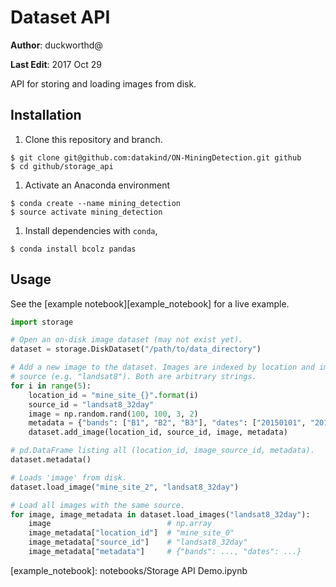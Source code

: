 # Dataset API

**Author**: duckworthd@

**Last Edit**: 2017 Oct 29

API for storing and loading images from disk.

## Installation

1. Clone this repository and branch.

```shell
$ git clone git@github.com:datakind/ON-MiningDetection.git github
$ cd github/storage_api
```

1. Activate an Anaconda environment

```shell
$ conda create --name mining_detection
$ source activate mining_detection
```

1. Install dependencies with `conda`,

```shell
$ conda install bcolz pandas
```

## Usage

See the [example notebook][example_notebook] for a live example.

```python
import storage

# Open an on-disk image dataset (may not exist yet).
dataset = storage.DiskDataset("/path/to/data_directory")

# Add a new image to the dataset. Images are indexed by location and image
# source (e.g. "landsat8"). Both are arbitrary strings.
for i in range(5):
    location_id = "mine_site_{}".format(i)
    source_id = "landsat8_32day"
    image = np.random.rand(100, 100, 3, 2)
    metadata = {"bands": ["B1", "B2", "B3"], "dates": ["20150101", "20150202"]}
    dataset.add_image(location_id, source_id, image, metadata)

# pd.DataFrame listing all (location_id, image_source_id, metadata).
dataset.metadata()

# Loads 'image' from disk.
dataset.load_image("mine_site_2", "landsat8_32day")

# Load all images with the same source.
for image, image_metadata in dataset.load_images("landsat8_32day"):
    image                          # np.array
    image_metadata["location_id"]  # "mine_site_0"
    image_metadata["source_id"]    # "landsat8_32day"
    image_metadata["metadata"]     # {"bands": ..., "dates": ...}
```

[example_notebook]: notebooks/Storage API Demo.ipynb
